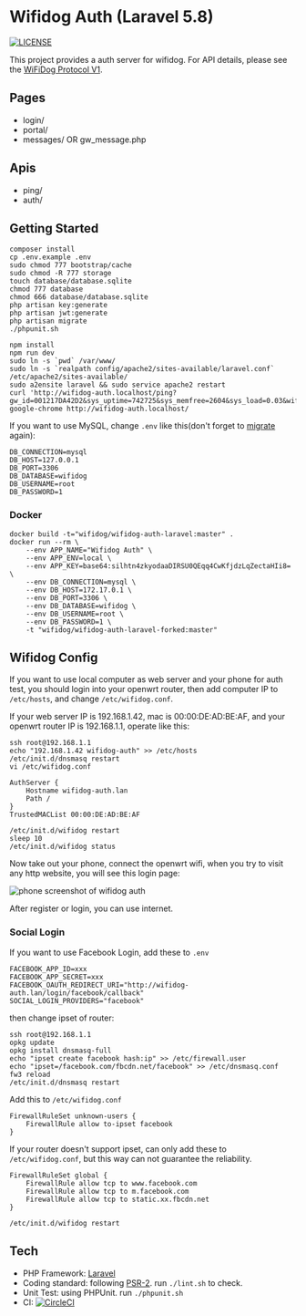 # Wifidog Auth (Laravel 5.8)

[![LICENSE](https://img.shields.io/badge/license-Anti%20996-blue.svg)](https://github.com/wifidog/wifidog-auth-laravel/blob/master/LICENSE)

This project provides a auth server for wifidog. For API details, please see the [WiFiDog Protocol V1](http://dev.wifidog.org/wiki/doc/developer/WiFiDogProtocol_V1).

## Pages

- login/
- portal/
- messages/ OR gw\_message.php

## Apis

- ping/
- auth/

## Getting Started

```
composer install
cp .env.example .env
sudo chmod 777 bootstrap/cache
sudo chmod -R 777 storage
touch database/database.sqlite
chmod 777 database
chmod 666 database/database.sqlite
php artisan key:generate
php artisan jwt:generate
php artisan migrate
./phpunit.sh

npm install
npm run dev
sudo ln -s `pwd` /var/www/
sudo ln -s `realpath config/apache2/sites-available/laravel.conf` /etc/apache2/sites-available/
sudo a2ensite laravel && sudo service apache2 restart
curl 'http://wifidog-auth.localhost/ping?gw_id=001217DA42D2&sys_uptime=742725&sys_memfree=2604&sys_load=0.03&wifidog_uptime=3861'
google-chrome http://wifidog-auth.localhost/
```

If you want to use MySQL, change `.env` like this\(don't forget to [migrate](https://laravel.com/docs/5.4/migrations#running-migrations) again\):

```
DB_CONNECTION=mysql
DB_HOST=127.0.0.1
DB_PORT=3306
DB_DATABASE=wifidog
DB_USERNAME=root
DB_PASSWORD=1
```

### Docker

```
docker build -t="wifidog/wifidog-auth-laravel:master" .
docker run --rm \
    --env APP_NAME="Wifidog Auth" \
    --env APP_ENV=local \
    --env APP_KEY=base64:silhtn4zkyodaaDIRSU0QEqq4CwKfjdzLqZectaHIi8= \
    --env DB_CONNECTION=mysql \
    --env DB_HOST=172.17.0.1 \
    --env DB_PORT=3306 \
    --env DB_DATABASE=wifidog \
    --env DB_USERNAME=root \
    --env DB_PASSWORD=1 \
    -t "wifidog/wifidog-auth-laravel-forked:master"
```

## Wifidog Config

If you want to use local computer as web server and your phone for auth test, you should login into your openwrt router, then add computer IP to `/etc/hosts`, and change `/etc/wifidog.conf`.

If your web server IP is 192.168.1.42, mac is 00:00:DE:AD:BE:AF, and your openwrt router IP is 192.168.1.1, operate like this:

```
ssh root@192.168.1.1
echo "192.168.1.42 wifidog-auth" >> /etc/hosts
/etc/init.d/dnsmasq restart
vi /etc/wifidog.conf
```

```
AuthServer {
    Hostname wifidog-auth.lan
    Path /
}
TrustedMACList 00:00:DE:AD:BE:AF
```

```
/etc/init.d/wifidog restart
sleep 10
/etc/init.d/wifidog status
```

Now take out your phone, connect the openwrt wifi, when you try to visit any http website, you will see this login page:

![phone screenshot of wifidog auth](https://user-images.githubusercontent.com/4971414/35483355-d5079ae2-047b-11e8-8e5a-eb79bf4ca205.png)

After register or login, you can use internet.

### Social Login

If you want to use Facebook Login, add these to `.env`

```
FACEBOOK_APP_ID=xxx
FACEBOOK_APP_SECRET=xxx
FACEBOOK_OAUTH_REDIRECT_URI="http://wifidog-auth.lan/login/facebook/callback"
SOCIAL_LOGIN_PROVIDERS="facebook"
```

then change ipset of router:

```
ssh root@192.168.1.1
opkg update
opkg install dnsmasq-full
echo "ipset create facebook hash:ip" >> /etc/firewall.user
echo "ipset=/facebook.com/fbcdn.net/facebook" >> /etc/dnsmasq.conf
fw3 reload
/etc/init.d/dnsmasq restart
```

Add this to `/etc/wifidog.conf`

```
FirewallRuleSet unknown-users {
    FirewallRule allow to-ipset facebook
}
```

If your router doesn't support ipset, can only add these to `/etc/wifidog.conf`, but this way can not guarantee the reliability.

```
FirewallRuleSet global {
    FirewallRule allow tcp to www.facebook.com
    FirewallRule allow tcp to m.facebook.com
    FirewallRule allow tcp to static.xx.fbcdn.net
}
```

```
/etc/init.d/wifidog restart
```

## Tech

- PHP Framework: [Laravel](https://laravel.com/)
- Coding standard: following [PSR-2](http://www.php-fig.org/psr/psr-2/). run `./lint.sh` to check.
- Unit Test: using PHPUnit. run `./phpunit.sh`
- CI: [![CircleCI](https://circleci.com/gh/wifidog/wifidog-auth-laravel.svg?style=svg)](https://circleci.com/gh/wifidog/wifidog-auth-laravel)
